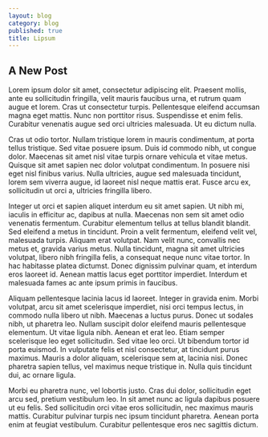 ```yaml
---
layout: blog
category: blog
published: true
title: Lipsum
---
```


## A New Post

Lorem ipsum dolor sit amet, consectetur adipiscing elit. Praesent mollis, ante eu sollicitudin fringilla, velit mauris faucibus urna, et rutrum quam augue et lorem. Cras ut consectetur turpis. Pellentesque eleifend accumsan magna eget mattis. Nunc non porttitor risus. Suspendisse et enim felis. Curabitur venenatis augue sed orci ultricies malesuada. Ut eu dictum nulla.

Cras ut odio tortor. Nullam tristique lorem in mauris condimentum, at porta tellus tristique. Sed vitae posuere ipsum. Duis id commodo nibh, ut congue dolor. Maecenas sit amet nisl vitae turpis ornare vehicula et vitae metus. Quisque sit amet sapien nec dolor volutpat condimentum. In posuere nisi eget nisl finibus varius. Nulla ultricies, augue sed malesuada tincidunt, lorem sem viverra augue, id laoreet nisl neque mattis erat. Fusce arcu ex, sollicitudin ut orci a, ultricies fringilla libero.

Integer ut orci et sapien aliquet interdum eu sit amet sapien. Ut nibh mi, iaculis in efficitur ac, dapibus at nulla. Maecenas non sem sit amet odio venenatis fermentum. Curabitur elementum tellus at tellus blandit blandit. Sed eleifend a metus in tincidunt. Proin a velit fermentum, eleifend velit vel, malesuada turpis. Aliquam erat volutpat. Nam velit nunc, convallis nec metus et, gravida varius metus. Nulla tincidunt, magna sit amet ultricies volutpat, libero nibh fringilla felis, a consequat neque nunc vitae tortor. In hac habitasse platea dictumst. Donec dignissim pulvinar quam, et interdum eros laoreet id. Aenean mattis lacus eget porttitor imperdiet. Interdum et malesuada fames ac ante ipsum primis in faucibus.

Aliquam pellentesque lacinia lacus id laoreet. Integer in gravida enim. Morbi volutpat, arcu sit amet scelerisque imperdiet, nisi orci tempus lectus, in commodo nulla libero ut nibh. Maecenas a luctus purus. Donec ut sodales nibh, ut pharetra leo. Nullam suscipit dolor eleifend mauris pellentesque elementum. Ut vitae ligula nibh. Aenean et erat leo. Etiam semper scelerisque leo eget sollicitudin. Sed vitae leo orci. Ut bibendum tortor id porta euismod. In vulputate felis et nisl consectetur, at tincidunt purus maximus. Mauris a dolor aliquam, scelerisque sem at, lacinia nisi. Donec pharetra sapien tellus, vel maximus neque tristique in. Nulla quis tincidunt dui, ac ornare ligula.

Morbi eu pharetra nunc, vel lobortis justo. Cras dui dolor, sollicitudin eget arcu sed, pretium vestibulum leo. In sit amet nunc ac ligula dapibus posuere ut eu felis. Sed sollicitudin orci vitae eros sollicitudin, nec maximus mauris mattis. Curabitur pulvinar turpis nec ipsum tincidunt pharetra. Aenean porta enim at feugiat vestibulum. Curabitur pellentesque eros nec sagittis dictum.